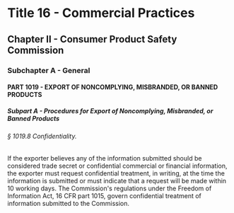 
# Title 16 - Commercial Practices
## Chapter II - Consumer Product Safety Commission
### Subchapter A - General
#### PART 1019 - EXPORT OF NONCOMPLYING, MISBRANDED, OR BANNED PRODUCTS
##### Subpart A - Procedures for Export of Noncomplying, Misbranded, or Banned Products
###### § 1019.8 Confidentiality.

If the exporter believes any of the information submitted should be considered trade secret or confidential commercial or financial information, the exporter must request confidential treatment, in writing, at the time the information is submitted or must indicate that a request will be made within 10 working days. The Commission's regulations under the Freedom of Information Act, 16 CFR part 1015, govern confidential treatment of information submitted to the Commission.
